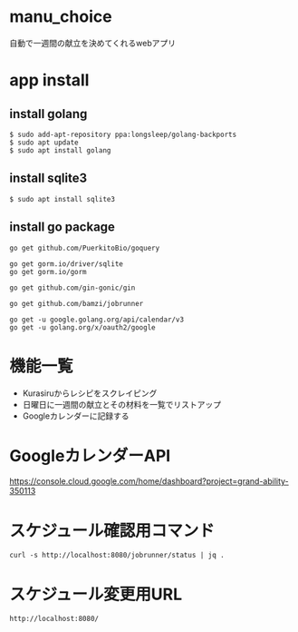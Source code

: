 # manu_choice
自動で一週間の献立を決めてくれるwebアプリ

# app install
## install golang
```
$ sudo add-apt-repository ppa:longsleep/golang-backports  
$ sudo apt update  
$ sudo apt install golang  
```
## install sqlite3
```
$ sudo apt install sqlite3  
```
## install go package
```
go get github.com/PuerkitoBio/goquery

go get gorm.io/driver/sqlite
go get gorm.io/gorm

go get github.com/gin-gonic/gin

go get github.com/bamzi/jobrunner

go get -u google.golang.org/api/calendar/v3
go get -u golang.org/x/oauth2/google
```

# 機能一覧
- Kurasiruからレシピをスクレイピング
- 日曜日に一週間の献立とその材料を一覧でリストアップ
- Googleカレンダーに記録する

# GoogleカレンダーAPI
https://console.cloud.google.com/home/dashboard?project=grand-ability-350113

# スケジュール確認用コマンド
```
curl -s http://localhost:8080/jobrunner/status | jq .
```
# スケジュール変更用URL
```
http://localhost:8080/
```
